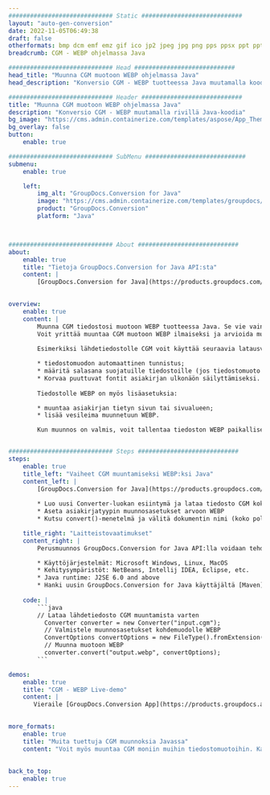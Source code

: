 ```yaml
---
############################# Static ############################
layout: "auto-gen-conversion"
date: 2022-11-05T06:49:38
draft: false
otherformats: bmp dcm emf emz gif ico jp2 jpeg jpg png pps ppsx ppt pptx psb psd svg svgz tga tif tiff webp wmf wmz
breadcrumb: CGM - WEBP ohjelmassa Java

############################# Head ############################
head_title: "Muunna CGM muotoon WEBP ohjelmassa Java"
head_description: "Konversio CGM - WEBP tuotteessa Java muutamalla koodirivillä. Muunna yli 160 tiedostomuotoa GroupDocs-asiakirjan muunnossovellusliittymällä Java"

############################# Header ############################
title: "Muunna CGM muotoon WEBP ohjelmassa Java"
description: "Konversio CGM - WEBP muutamalla rivillä Java-koodia"
bg_image: "https://cms.admin.containerize.com/templates/aspose/App_Themes/V3/images/bg/header1.png"
bg_overlay: false
button:
    enable: true

############################# SubMenu ############################
submenu:
    enable: true

    left:
        img_alt: "GroupDocs.Conversion for Java"
        image: "https://cms.admin.containerize.com/templates/groupdocs/images/product-logos/90x90-noborder/groupdocs-conversion-java.png"
        product: "GroupDocs.Conversion"
        platform: "Java"



############################# About ############################
about:
    enable: true
    title: "Tietoja GroupDocs.Conversion for Java API:sta"
    content: |
        [GroupDocs.Conversion for Java](https://products.groupdocs.com/conversion/java/) on edistynyt tiedostomuotojen muunnossovellusliittymä, joka muuntaa suosittuja kuva- ja asiakirjamuotoja, kuten Microsoft Office, OpenDocument, PDF, HTML, sähköposti, CAD. ja paljon muuta vain muutamalla koodirivillä. Alkuperäinen API tunnistaa automaattisesti alkuperäisten asiakirjojen muodot ja tarjoaa monia vaihtoehtoja muunnettujen asiakirjojen mukauttamiseen. Asiakirjasta tiedon poimimisen lisäksi se tukee oletusarvoisesti muunnostulosten välimuistia paikalliselle levylle. Kaiken tyyppistä välimuistia voidaan kuitenkin tukea ottamalla käyttöön sopivat rajapinnat - Amazon S3, Dropbox, Google Drive, Windows Azure, Reddis tai muut.
    

overview:
    enable: true
    content: |
        Muunna CGM tiedostosi muotoon WEBP tuotteessa Java. Se vie vain muutaman rivin Java-koodia millä tahansa valitsemallasi alustalla, kuten Windows, Linux tai macOS.
        Voit yrittää muuntaa CGM muotoon WEBP ilmaiseksi ja arvioida muunnostulosten laatua. Yksinkertaisten tiedostomuunnoskomentosarjojen lisäksi voit kokeilla kehittyneempiä vaihtoehtoja lähdetiedoston CGM lataamiseen ja WEBP-tulosteen tallentamiseen. 
        
        Esimerkiksi lähdetiedostolle CGM voit käyttää seuraavia latausvaihtoehtoja:

        * tiedostomuodon automaattinen tunnistus;
        * määritä salasana suojatuille tiedostoille (jos tiedostomuoto tukee sitä);
        * Korvaa puuttuvat fontit asiakirjan ulkonäön säilyttämiseksi.
        
        Tiedostolle WEBP on myös lisäasetuksia:

        * muuntaa asiakirjan tietyn sivun tai sivualueen;
        * lisää vesileima muunnetuun WEBP.

        Kun muunnos on valmis, voit tallentaa tiedoston WEBP paikalliseen tiedostopolkuun tai mihin tahansa kolmannen osapuolen tallennustilaan, kuten FTP, Amazon S3, Google Drive, Dropbox jne. Huomaa - muuntaaksesi CGM osoitteeseen WEBP, sinun ei tarvitse asentaa lisäohjelmistoja, kuten MS Officea, Open Officea, Adobe Acrobat Readeria jne.


############################# Steps ############################
steps:
    enable: true
    title_left: "Vaiheet CGM muuntamiseksi WEBP:ksi Java"
    content_left: |
        [GroupDocs.Conversion for Java](https://products.groupdocs.com/conversion/java/) antaa kehittäjille mahdollisuuden muuntaa CGM-tiedoston helposti muotoon WEBP muutamalla koodirivillä.
        
        * Luo uusi Converter-luokan esiintymä ja lataa tiedosto CGM koko polulla
        * Aseta asiakirjatyypin muunnosasetukset arvoon WEBP
        * Kutsu convert()-menetelmä ja välitä dokumentin nimi (koko polku) ja muoto (WEBP) parametriksi

    title_right: "Laitteistovaatimukset"
    content_right: |
        Perusmuunnos GroupDocs.Conversion for Java API:lla voidaan tehdä muutamalla koodirivillä. API-liittymiämme tuetaan kaikilla tärkeimmillä alustoilla ja käyttöjärjestelmillä. Ennen kuin suoritat alla olevan koodin, varmista, että järjestelmääsi on asennettu seuraavat edellytykset.

        * Käyttöjärjestelmät: Microsoft Windows, Linux, MacOS
        * Kehitysympäristöt: NetBeans, Intellij IDEA, Eclipse, etc.
        * Java runtime: J2SE 6.0 and above
        * Hanki uusin GroupDocs.Conversion for Java käyttäjältä [Maven](https://repository.groupdocs.com/webapp/#/artifacts/browse/tree/General/repo/com/groupdocs/groupdocs-conversion)
         
    code: |
        ```java    
        // Lataa lähdetiedosto CGM muuntamista varten
          Converter converter = new Converter("input.cgm");
          // Valmistele muunnosasetukset kohdemuodolle WEBP
          ConvertOptions convertOptions = new FileType().fromExtension("webp").getConvertOptions();
          // Muunna muotoon WEBP
          converter.convert("output.webp", convertOptions);
        ```

demos:
    enable: true
    title: "CGM - WEBP Live-demo"
    content: |
       Vieraile [GroupDocs.Conversion App](https://products.groupdocs.app/conversion/family) -verkkosivustollamme ja kokeile konversiota CGM to WEBP nyt. Ilmaisella demolla on seuraavat edut
          

more_formats:
    enable: true
    title: "Muita tuettuja CGM muunnoksia Javassa"
    content: "Voit myös muuntaa CGM moniin muihin tiedostomuotoihin. Katso alla oleva luettelo."
       
       
back_to_top:
    enable: true
---
```

